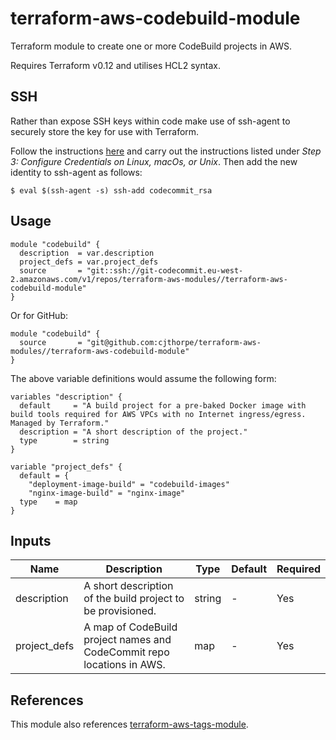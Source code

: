 
# terraform-aws-codebuild-module

Terraform module to create one or more CodeBuild projects in AWS.

Requires Terraform v0.12 and utilises HCL2 syntax.

## SSH

Rather than expose SSH keys within code make use of ssh-agent to securely store the key for use with Terraform.

Follow the instructions [here](https://docs.aws.amazon.com/codecommit/latest/userguide/setting-up-ssh-unixes.html) and carry out the instructions listed under _Step 3: Configure Credentials on Linux, macOs, or Unix_. Then add the new identity to ssh-agent as follows:

```
$ eval $(ssh-agent -s) ssh-add codecommit_rsa
```

## Usage

```
module "codebuild" { 
  description  = var.description
  project_defs = var.project_defs 
  source       = "git::ssh://git-codecommit.eu-west-2.amazonaws.com/v1/repos/terraform-aws-modules//terraform-aws-codebuild-module"
}
```

Or for GitHub:
```
module "codebuild" {
  source       = "git@github.com:cjthorpe/terraform-aws-modules//terraform-aws-codebuild-module"
}
```

The above variable definitions would assume the following form:
```
variables "description" {
  default     = "A build project for a pre-baked Docker image with build tools required for AWS VPCs with no Internet ingress/egress. Managed by Terraform."
  description = "A short description of the project."
  type        = string
}

variable "project_defs" {
  default = {
    "deployment-image-build" = "codebuild-images"
    "nginx-image-build" = "nginx-image"
  type    = map
}
```

## Inputs

| Name | Description | Type | Default | Required |
|------|-------------|------|---------|----------|
| description | A short description of the build project to be provisioned. | string | - | Yes |
| project_defs | A map of CodeBuild project names and CodeCommit repo locations in AWS. | map | - | Yes |

## References

This module also references [terraform-aws-tags-module](https://github.com/cjthorpe/terraform-aws-modules//terraform-aws-tags-module).

